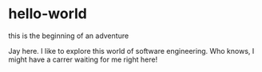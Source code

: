 # hello-world
this is the beginning of an adventure

Jay here. I like to explore this world of software engineering.
Who knows, I might have a carrer waiting for me right here!
